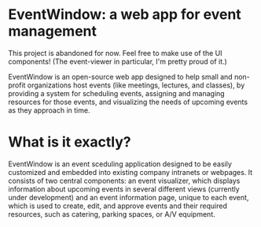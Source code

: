 # EventWindow: a web app for event management

This project is abandoned for now. Feel free to make use of the UI components! (The event-viewer in particular, I'm pretty proud of it.)

EventWindow is an open-source web app designed to help small and non-profit organizations host events (like meetings, lectures, and classes), by providing a system for scheduling events, assigning and managing resources for those events, and visualizing the needs of upcoming events as they approach in time.
 
# What is it exactly?
 
EventWindow is an event sceduling application designed to be easily customized and embedded into existing company intranets or webpages. It consists of two central components: an event visualizer, which displays information about upcoming events in several different views (currently under development) and an event information page, unique to each event, which is used to create, edit, and approve events and their required resources, such as catering, parking spaces, or A/V equipment.
